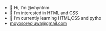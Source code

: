 - 👋 Hi, I’m @vhyntnm
- 👀 I’m interested in HTML and CSS
- 🌱 I’m currently learning HTML,CSS and pytho
- moyosoreoluwa@gmail.com

<!---
vhyntnm/vhyntnm is a ✨ special ✨ repository because its `README.md` (this file) appears on your GitHub profile.
You can click the Preview link to take a look at your changes.
--->

